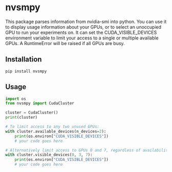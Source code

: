 # nvsmpy

This package parses information from nvidia-smi into python. You can use it to display usage information about your GPUs, or to select an unoccupied GPU to run your experiments on. It can set the CUDA_VISIBLE_DEVICES environment variable to limit your access to a single or multiple available GPUs. A RuntimeError will be raised if all GPUs are busy.

## Installation
```shell
pip install nvsmpy
```
## Usage
```python
import os
from nvsmpy import CudaCluster

cluster = CudaCluster()
print(cluster)

# To limit access to any two unused GPUs:
with cluster.available_devices(n_devices=2):
    print(os.environ["CUDA_VISIBLE_DEVICES"])
    # your code goes here

# Alternatively limit access to GPUs 0 and 7, regardless of availability:
with cluster.visible_devices(0, 3, 7):
    print(os.environ["CUDA_VISIBLE_DEVICES"])
    # your code goes here

```

